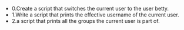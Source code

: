 - 0.Create a script that switches the current user to the user betty.
- 1.Write a script that prints the effective username of the current user.
- 2.a script that prints all the groups the current user is part of.
